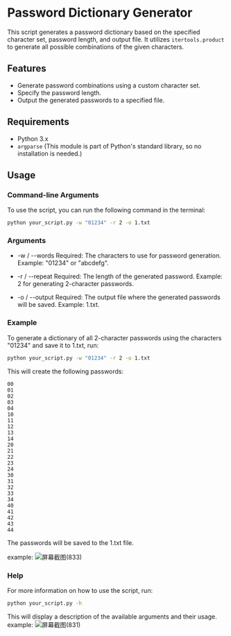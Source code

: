 # Password Dictionary Generator

This script generates a password dictionary based on the specified character set, password length, and output file. It utilizes `itertools.product` to generate all possible combinations of the given characters.

## Features

- Generate password combinations using a custom character set.
- Specify the password length.
- Output the generated passwords to a specified file.

## Requirements

- Python 3.x
- `argparse` (This module is part of Python's standard library, so no installation is needed.)

## Usage

### Command-line Arguments

To use the script, you can run the following command in the terminal:

```bash
python your_script.py -w "01234" -r 2 -o 1.txt
```

### Arguments
- -w / --words
Required: The characters to use for password generation.
Example: "01234" or "abcdefg".

- -r / --repeat
Required: The length of the generated password.
Example: 2 for generating 2-character passwords.

- -o / --output
Required: The output file where the generated passwords will be saved.
Example: 1.txt.

### Example
To generate a dictionary of all 2-character passwords using the characters "01234" and save it to 1.txt, run:
```bash
python your_script.py -w "01234" -r 2 -o 1.txt
```
This will create the following passwords:
```
00
01
02
03
04
10
11
12
13
14
20
21
22
23
24
30
31
32
33
34
40
41
42
43
44
```
The passwords will be saved to the 1.txt file.

example:
![屏幕截图(833)](https://github.com/user-attachments/assets/5c4eda4f-d7bb-4284-811c-b0067e93acaf)


### Help
For more information on how to use the script, run:
```bash
python your_script.py -h
```
This will display a description of the available arguments and their usage.
example:
![屏幕截图(831)](https://github.com/user-attachments/assets/0d5bc334-81d4-44d3-8345-c756631a900f)

